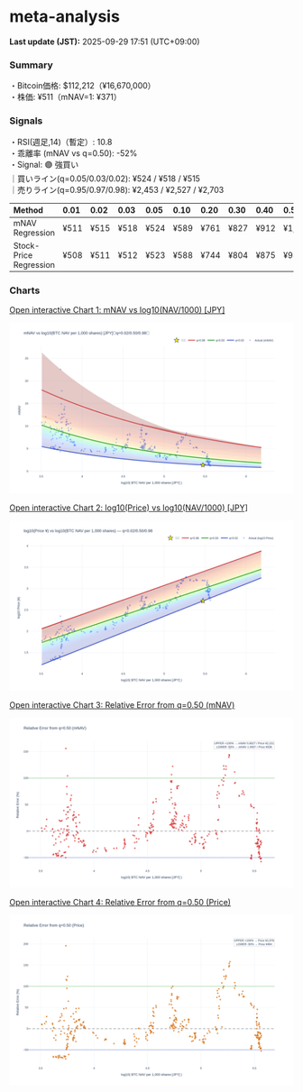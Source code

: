 # meta-analysis


<!--REPORT:START-->
**Last update (JST):** 2025-09-29 17:51 (UTC+09:00)

### Summary
・Bitcoin価格: $112,212（¥16,670,000）  
・株価: ¥511（mNAV=1: ¥371）

### Signals
・RSI(週足,14)（暫定）: 10.8  
・乖離率 (mNAV vs q=0.50): -52%  
・Signal: 🟣 強買い  
｜買いライン(q=0.05/0.03/0.02): ¥524 / ¥518 / ¥515  
｜売りライン(q=0.95/0.97/0.98): ¥2,453 / ¥2,527 / ¥2,703

| Method                 | 0.01   | 0.02   | 0.03   | 0.05   | 0.10   | 0.20   | 0.30   | 0.40   | 0.50   | 0.60   | 0.70   | 0.80   | 0.90   | 0.95   | 0.97   | 0.98   | 0.99   |
|:-----------------------|:-------|:-------|:-------|:-------|:-------|:-------|:-------|:-------|:-------|:-------|:-------|:-------|:-------|:-------|:-------|:-------|:-------|
| mNAV Regression        | ¥511   | ¥515   | ¥518   | ¥524   | ¥589   | ¥761   | ¥827   | ¥912   | ¥1,075 | ¥1,236 | ¥1,350 | ¥1,704 | ¥2,216 | ¥2,453 | ¥2,527 | ¥2,703 | ¥2,685 |
| Stock-Price Regression | ¥508   | ¥511   | ¥512   | ¥523   | ¥588   | ¥744   | ¥804   | ¥875   | ¥988   | ¥1,093 | ¥1,253 | ¥1,622 | ¥2,028 | ¥2,286 | ¥2,277 | ¥2,482 | ¥2,498 |

### Charts
[Open interactive Chart 1: mNAV vs log10(NAV/1000) [JPY]](https://tkzm240.github.io/meta-analysis/fig1.html)

![fig1](assets/fig1.png)

[Open interactive Chart 2: log10(Price) vs log10(NAV/1000) [JPY]](https://tkzm240.github.io/meta-analysis/fig2.html)

![fig2](assets/fig2.png)

[Open interactive Chart 3: Relative Error from q=0.50 (mNAV)](https://tkzm240.github.io/meta-analysis/fig3.html)

![fig3](assets/fig3.png)

[Open interactive Chart 4: Relative Error from q=0.50 (Price)](https://tkzm240.github.io/meta-analysis/fig4.html)

![fig4](assets/fig4.png)
<!--REPORT:END-->
